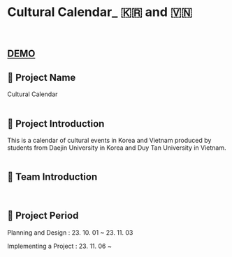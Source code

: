 # Cultural Calendar_ 🇰🇷 and 🇻🇳
<br/>

## [DEMO](https://cultural-calendar.netlify.app/)

## :calendar: Project Name
Cultural Calendar  
<br/> 


## :calendar: Project Introduction
This is a calendar of cultural events in Korea and Vietnam produced by students from Daejin University in Korea and Duy Tan University in Vietnam.
<br/><br/> 


## :calendar: Team Introduction
<br/>


## :calendar: Project Period

Planning and Design : 23. 10. 01 ~ 23. 11. 03

Implementing a Project : 23. 11. 06 ~
